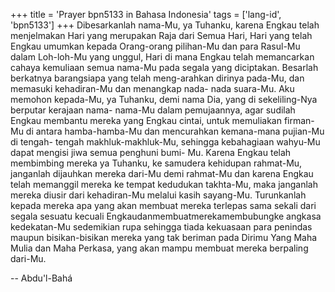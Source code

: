 +++
title = 'Prayer bpn5133 in Bahasa Indonesia'
tags = ['lang-id', 'bpn5133']
+++
Dibesarkanlah nama-Mu, ya Tuhanku, karena
Engkau telah menjelmakan Hari yang merupakan Raja dari Semua Hari, Hari yang telah Engkau umumkan kepada Orang-orang pilihan-Mu dan para Rasul-Mu dalam Loh-loh-Mu yang unggul, Hari di mana Engkau telah memancarkan cahaya kemuliaan semua nama-Mu pada segala yang diciptakan. Besarlah berkatnya barangsiapa yang telah meng-arahkan dirinya pada-Mu, dan memasuki kehadiran-Mu dan menangkap nada- nada suara-Mu.
Aku memohon kepada-Mu, ya Tuhanku, demi nama Dia, yang di sekeliling-Nya berputar kerajaan nama- nama-Mu dalam pemujaannya, agar sudilah Engkau membantu mereka yang Engkau cintai, untuk memuliakan firman-Mu di antara hamba-hamba-Mu dan mencurahkan kemana-mana pujian-Mu di tengah- tengah makhluk-makhluk-Mu, sehingga kebahagiaan wahyu-Mu dapat mengisi jiwa semua penghuni bumi- Mu.
Karena Engkau telah membimbing mereka ya Tuhanku, ke samudera kehidupan rahmat-Mu, janganlah dijauhkan mereka dari-Mu demi rahmat-Mu dan karena Engkau telah memanggil mereka ke tempat kedudukan takhta-Mu, maka janganlah mereka diusir dari kehadiran-Mu melalui kasih sayang-Mu. Turunkanlah kepada mereka apa yang akan membuat mereka terlepas sama sekali dari segala sesuatu kecuali Engkaudanmembuatmerekamembubungke angkasa kedekatan-Mu sedemikian rupa sehingga tiada kekuasaan para penindas maupun bisikan-bisikan mereka yang tak beriman pada Dirimu Yang Maha Mulia dan Maha Perkasa, yang akan mampu membuat mereka berpaling dari-Mu.

-- Abdu'l-Bahá
